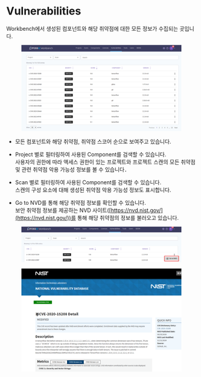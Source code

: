 # Vulnerabilities

Workbench에서 생성된 컴포넌트와 해당 취약점에 대한 모든 정보가 수집되는 곳입니다.

<figure><img src="../../../.gitbook/assets/화면 캡처 2025-05-20 150150.png" alt=""><figcaption></figcaption></figure>

* 모든 컴포넌트와 해당 취약점, 취약점 스코어 순으로 보여주고 있습니다.
* Project 별로 필터링하여 사용된 Component를 검색할 수 있습니다.\
  사용자의 권한에 따라 액세스 권한이 있는 프로젝트와 프로젝트 스캔의 모든 취약점 및 관련 취약점 악용 가능성 정보를 볼 수 있습니다．
* Scan 별로 필터링하여 사용된 Component를 검색할 수 있습니다.\
  스캔의 구성 요소에 대해 생성된 취약점 악용 가능성 정보도 표시합니다.



* Go to NVD를 통해 해당 취약점 정보를 확인할 수 있습니다.\
  보안 취약점 정보를 제공하는 NVD 사이트([https://nvd.nist.gov/](https://nvd.nist.gov/))를 통해 해당 취약점의 정보를 불러오고 있습니다.

<figure><img src="../../../.gitbook/assets/화면 캡처 2025-05-20 150713.png" alt=""><figcaption></figcaption></figure>

<figure><img src="../../../.gitbook/assets/화면 캡처 2025-05-20 151057.png" alt=""><figcaption></figcaption></figure>





